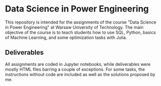 # Data Science in Power Engineering
This repository is intended for the assignments of the course "Data Science in Power Engineering" at Warsaw University of Technology. The main objective of the course is to teach students how to use SQL, Python, basics of Machine Learning, and some optimization tasks with Julia. 

## Deliverables
All assignments are coded in Jupyter notebooks, while deliverables were mostly HTML files barring a couple of exceptions. For some tasks, the instructions without code are included as well as the solutions proposed by me.
